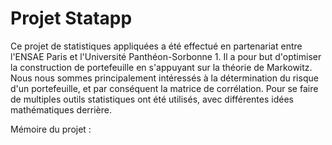 # Projet Statapp

Ce projet de statistiques appliquées a été effectué en partenariat entre l'ENSAE Paris et l'Université Panthéon-Sorbonne 1.
Il a pour but d'optimiser la construction de portefeuille en s'appuyant sur la théorie de Markowitz. Nous nous sommes principalement intéressés à la détermination du risque d'un portefeuille, et par conséquent la matrice de corrélation. Pour se faire de multiples outils statistiques ont été utilisés, avec différentes idées mathématiques derrière.

Mémoire du projet :
